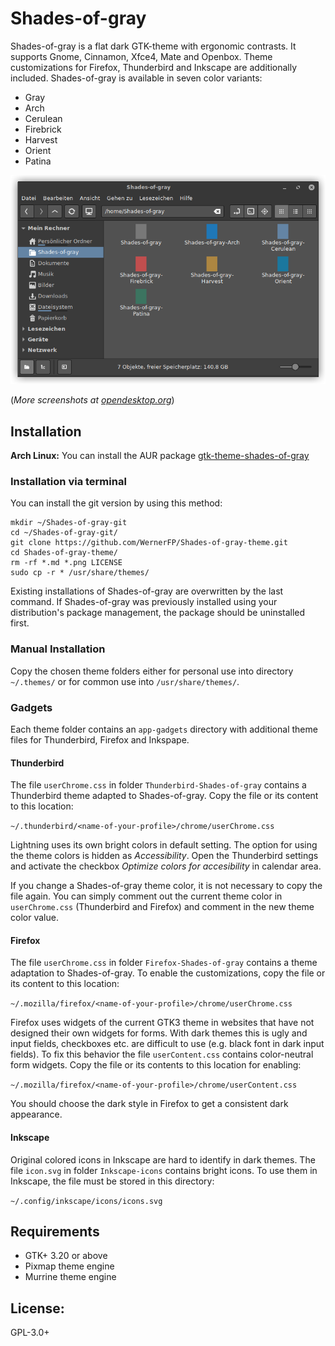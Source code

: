 # Shades-of-gray

Shades-of-gray is a flat dark GTK-theme with ergonomic contrasts. It supports Gnome, Cinnamon, Xfce4, Mate and Openbox.
Theme customizations for Firefox, Thunderbird and Inkscape are additionally included.
Shades-of-gray is available in seven color variants:

* Gray
* Arch
* Cerulean
* Firebrick
* Harvest
* Orient
* Patina

![Screenshot](preview_01.png)

(*More screenshots at [opendesktop.org](https://www.opendesktop.org/p/1244058)*)

## Installation
**Arch Linux:** You can install the AUR package [gtk-theme-shades-of-gray](https://aur.archlinux.org/packages/gtk-theme-shades-of-gray)

### Installation via terminal

You can install the git version by using this method:

```
mkdir ~/Shades-of-gray-git
cd ~/Shades-of-gray-git/
git clone https://github.com/WernerFP/Shades-of-gray-theme.git
cd Shades-of-gray-theme/
rm -rf *.md *.png LICENSE
sudo cp -r * /usr/share/themes/
```
Existing installations of Shades-of-gray are overwritten by the last command. If Shades-of-gray was previously installed using your distribution's package management, the package should be uninstalled first.

### Manual Installation
Copy the chosen theme folders either for personal use into directory `~/.themes/` or for common use into `/usr/share/themes/`.

### Gadgets

Each theme folder contains an `app-gadgets` directory with additional theme files for Thunderbird, Firefox and Inkspape.

#### Thunderbird
The file `userChrome.css` in folder `Thunderbird-Shades-of-gray` contains a Thunderbird theme adapted to Shades-of-gray. Copy the file or its content to this location:

`~/.thunderbird/<name-of-your-profile>/chrome/userChrome.css`

Lightning uses its own bright colors in default setting. The option for using the theme colors is hidden as *Accessibility*. Open the Thunderbird settings and activate the checkbox *Optimize colors for accesibility* in calendar area.

If you change a Shades-of-gray theme color, it is not necessary to copy the file again. You can simply comment out the current theme color in `userChrome.css` (Thunderbird and Firefox) and comment in the new theme color value.

#### Firefox
The file `userChrome.css` in folder `Firefox-Shades-of-gray` contains a theme adaptation to Shades-of-gray. To enable the customizations, copy the file or its content to this location:

`~/.mozilla/firefox/<name-of-your-profile>/chrome/userChrome.css`

Firefox uses widgets of the current GTK3 theme in websites that have not designed their own widgets for forms.
With dark themes this is ugly and input fields, checkboxes etc. are difficult to use (e.g. black font in dark input fields).
To fix this behavior the file `userContent.css` contains color-neutral form widgets. Copy the file or its contents to this location for enabling:

`~/.mozilla/firefox/<name-of-your-profile>/chrome/userContent.css`

You should choose the dark style in Firefox to get a consistent dark appearance.

#### Inkscape
Original colored icons in Inkscape are hard to identify in dark themes. The file `icon.svg` in folder `Inkscape-icons` contains bright icons.
To use them in Inkscape, the file must be stored in this directory:

`~/.config/inkscape/icons/icons.svg`

## Requirements
* GTK+ 3.20 or above
* Pixmap theme engine
* Murrine theme engine

## License:
GPL-3.0+